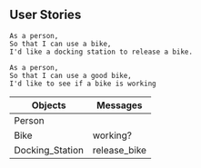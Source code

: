 
## User Stories

```
As a person,
So that I can use a bike,
I'd like a docking station to release a bike.

As a person,
So that I can use a good bike,
I'd like to see if a bike is working
```

Objects  | Messages
------------- | -------------
Person  |
Bike  | working?
Docking_Station  | release_bike

